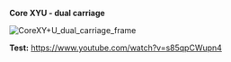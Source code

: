 **Core XYU  - dual carriage**

![CoreXY+U_dual_carriage_frame](https://github.com/user-attachments/assets/361c5da8-9979-4da5-a37e-768a20e0a299)

**Test:**  https://www.youtube.com/watch?v=s85qpCWupn4
